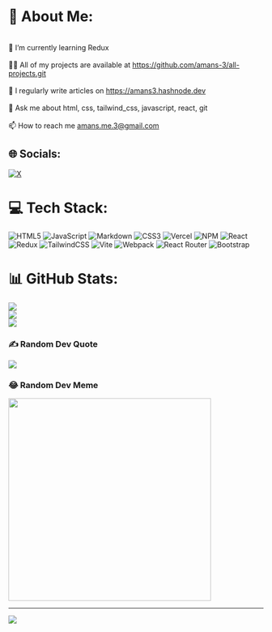 # 💫 About Me:
<br>🌱 I’m currently learning Redux<br><br>👨‍💻 All of my projects are available at https://github.com/amans-3/all-projects.git<br><br>📝 I regularly write articles on https://amans3.hashnode.dev<br><br>💬 Ask me about html, css, tailwind_css, javascript, react, git<br><br>📫 How to reach me amans.me.3@gmail.com<br>
## 🌐 Socials:
[![X](https://img.shields.io/badge/X-black.svg?logo=X&logoColor=white)](https://x.com/amans_3) 
# 💻 Tech Stack:
![HTML5](https://img.shields.io/badge/html5-%23E34F26.svg?style=for-the-badge&logo=html5&logoColor=white) ![JavaScript](https://img.shields.io/badge/javascript-%23323330.svg?style=for-the-badge&logo=javascript&logoColor=%23F7DF1E) ![Markdown](https://img.shields.io/badge/markdown-%23000000.svg?style=for-the-badge&logo=markdown&logoColor=white) ![CSS3](https://img.shields.io/badge/css3-%231572B6.svg?style=for-the-badge&logo=css3&logoColor=white) ![Vercel](https://img.shields.io/badge/vercel-%23000000.svg?style=for-the-badge&logo=vercel&logoColor=white) ![NPM](https://img.shields.io/badge/NPM-%23CB3837.svg?style=for-the-badge&logo=npm&logoColor=white) ![React](https://img.shields.io/badge/react-%2320232a.svg?style=for-the-badge&logo=react&logoColor=%2361DAFB) ![Redux](https://img.shields.io/badge/redux-%23593d88.svg?style=for-the-badge&logo=redux&logoColor=white) ![TailwindCSS](https://img.shields.io/badge/tailwindcss-%2338B2AC.svg?style=for-the-badge&logo=tailwind-css&logoColor=white) ![Vite](https://img.shields.io/badge/vite-%23646CFF.svg?style=for-the-badge&logo=vite&logoColor=white) ![Webpack](https://img.shields.io/badge/webpack-%238DD6F9.svg?style=for-the-badge&logo=webpack&logoColor=black) ![React Router](https://img.shields.io/badge/React_Router-CA4245?style=for-the-badge&logo=react-router&logoColor=white) ![Bootstrap](https://img.shields.io/badge/bootstrap-%238511FA.svg?style=for-the-badge&logo=bootstrap&logoColor=white)
# 📊 GitHub Stats:
![](https://github-readme-stats.vercel.app/api?username=amans-3&theme=dracula&hide_border=false&include_all_commits=true&count_private=true)<br/>
![](https://github-readme-streak-stats.herokuapp.com/?user=amans-3&theme=dracula&hide_border=false)<br/>
![](https://github-readme-stats.vercel.app/api/top-langs/?username=amans-3&theme=dracula&hide_border=false&include_all_commits=true&count_private=true&layout=compact)

### ✍️ Random Dev Quote
![](https://quotes-github-readme.vercel.app/api?type=horizontal&theme=radical)

### 😂 Random Dev Meme
<img src='https://randommeme-five.vercel.app/' style="height: 400px;"/>

---
[![](https://visitcount.itsvg.in/api?id=amans-3&icon=0&color=9)](https://visitcount.itsvg.in)

<!-- Proudly created with GPRM ( https://gprm.itsvg.in ) -->
